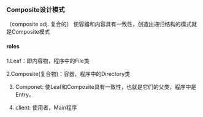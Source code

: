 ### Composite设计模式
（composite adj. 复合的）
使容器和内容具有一致性，创造出递归结构的模式就是Composite模式

#### roles

1.Leaf：即内容物，程序中的File类

2.Composite(复合物)：容器，程序中的Directory类

3. Componet: 使Leaf和Composite具有一致性，也就是它们的父类，程序中是Entry。

4. client: 使用者，Main程序




